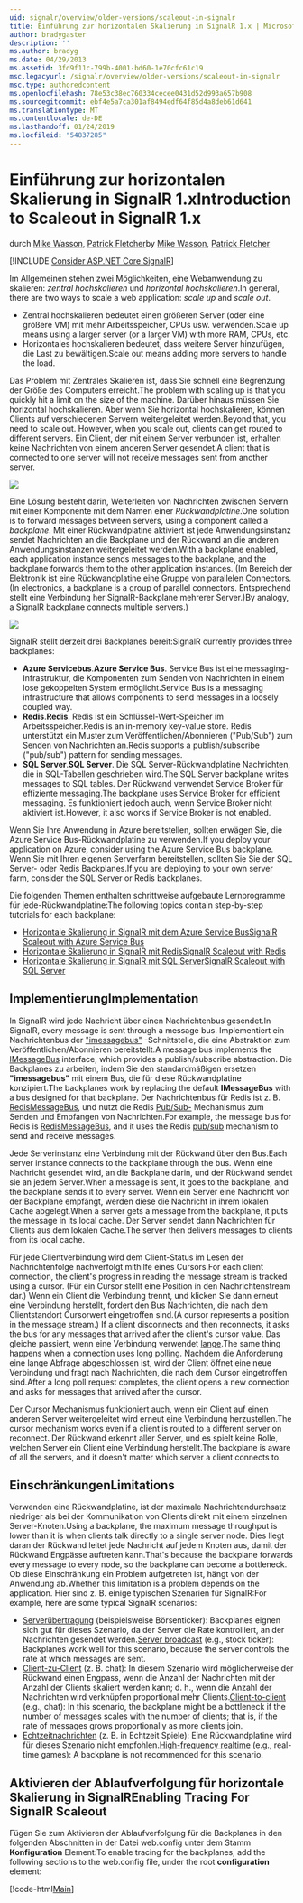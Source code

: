 ```yaml
---
uid: signalr/overview/older-versions/scaleout-in-signalr
title: Einführung zur horizontalen Skalierung in SignalR 1.x | Microsoft-Dokumentation
author: bradygaster
description: ''
ms.author: bradyg
ms.date: 04/29/2013
ms.assetid: 3fd9f11c-799b-4001-bd60-1e70cfc61c19
msc.legacyurl: /signalr/overview/older-versions/scaleout-in-signalr
msc.type: authoredcontent
ms.openlocfilehash: 78e53c38ec760334cecee0431d52d993a657b908
ms.sourcegitcommit: ebf4e5a7ca301af8494edf64f85d4a8deb61d641
ms.translationtype: MT
ms.contentlocale: de-DE
ms.lasthandoff: 01/24/2019
ms.locfileid: "54837285"
---
```

<a name="introduction-to-scaleout-in-signalr-1x"></a><span data-ttu-id="fc680-102">Einführung zur horizontalen Skalierung in SignalR 1.x</span><span class="sxs-lookup"><span data-stu-id="fc680-102">Introduction to Scaleout in SignalR 1.x</span></span>
====================
<span data-ttu-id="fc680-103">durch [Mike Wasson](https://github.com/MikeWasson), [Patrick Fletcher](https://github.com/pfletcher)</span><span class="sxs-lookup"><span data-stu-id="fc680-103">by [Mike Wasson](https://github.com/MikeWasson), [Patrick Fletcher](https://github.com/pfletcher)</span></span>

[!INCLUDE [Consider ASP.NET Core SignalR](~/includes/signalr/signalr-version-disambiguation.md)]

<span data-ttu-id="fc680-104">Im Allgemeinen stehen zwei Möglichkeiten, eine Webanwendung zu skalieren: *zentral hochskalieren* und *horizontal hochskalieren*.</span><span class="sxs-lookup"><span data-stu-id="fc680-104">In general, there are two ways to scale a web application: *scale up* and *scale out*.</span></span>

- <span data-ttu-id="fc680-105">Zentral hochskalieren bedeutet einen größeren Server (oder eine größere VM) mit mehr Arbeitsspeicher, CPUs usw. verwenden.</span><span class="sxs-lookup"><span data-stu-id="fc680-105">Scale up means using a larger server (or a larger VM) with more RAM, CPUs, etc.</span></span>
- <span data-ttu-id="fc680-106">Horizontales hochskalieren bedeutet, dass weitere Server hinzufügen, die Last zu bewältigen.</span><span class="sxs-lookup"><span data-stu-id="fc680-106">Scale out means adding more servers to handle the load.</span></span>

<span data-ttu-id="fc680-107">Das Problem mit Zentrales Skalieren ist, dass Sie schnell eine Begrenzung der Größe des Computers erreicht.</span><span class="sxs-lookup"><span data-stu-id="fc680-107">The problem with scaling up is that you quickly hit a limit on the size of the machine.</span></span> <span data-ttu-id="fc680-108">Darüber hinaus müssen Sie horizontal hochskalieren. Aber wenn Sie horizontal hochskalieren, können Clients auf verschiedenen Servern weitergeleitet werden.</span><span class="sxs-lookup"><span data-stu-id="fc680-108">Beyond that, you need to scale out. However, when you scale out, clients can get routed to different servers.</span></span> <span data-ttu-id="fc680-109">Ein Client, der mit einem Server verbunden ist, erhalten keine Nachrichten von einem anderen Server gesendet.</span><span class="sxs-lookup"><span data-stu-id="fc680-109">A client that is connected to one server will not receive messages sent from another server.</span></span>

![](scaleout-in-signalr/_static/image1.png)

<span data-ttu-id="fc680-110">Eine Lösung besteht darin, Weiterleiten von Nachrichten zwischen Servern mit einer Komponente mit dem Namen einer *Rückwandplatine*.</span><span class="sxs-lookup"><span data-stu-id="fc680-110">One solution is to forward messages between servers, using a component called a *backplane*.</span></span> <span data-ttu-id="fc680-111">Mit einer Rückwandplatine aktiviert ist jede Anwendungsinstanz sendet Nachrichten an die Backplane und der Rückwand an die anderen Anwendungsinstanzen weitergeleitet werden.</span><span class="sxs-lookup"><span data-stu-id="fc680-111">With a backplane enabled, each application instance sends messages to the backplane, and the backplane forwards them to the other application instances.</span></span> <span data-ttu-id="fc680-112">(Im Bereich der Elektronik ist eine Rückwandplatine eine Gruppe von parallelen Connectors.</span><span class="sxs-lookup"><span data-stu-id="fc680-112">(In electronics, a backplane is a group of parallel connectors.</span></span> <span data-ttu-id="fc680-113">Entsprechend stellt eine Verbindung her SignalR-Backplane mehrerer Server.)</span><span class="sxs-lookup"><span data-stu-id="fc680-113">By analogy, a SignalR backplane connects multiple servers.)</span></span>

![](scaleout-in-signalr/_static/image2.png)

<span data-ttu-id="fc680-114">SignalR stellt derzeit drei Backplanes bereit:</span><span class="sxs-lookup"><span data-stu-id="fc680-114">SignalR currently provides three backplanes:</span></span>

- <span data-ttu-id="fc680-115">**Azure Servicebus**.</span><span class="sxs-lookup"><span data-stu-id="fc680-115">**Azure Service Bus**.</span></span> <span data-ttu-id="fc680-116">Service Bus ist eine messaging-Infrastruktur, die Komponenten zum Senden von Nachrichten in einem lose gekoppelten System ermöglicht.</span><span class="sxs-lookup"><span data-stu-id="fc680-116">Service Bus is a messaging infrastructure that allows components to send messages in a loosely coupled way.</span></span>
- <span data-ttu-id="fc680-117">**Redis**.</span><span class="sxs-lookup"><span data-stu-id="fc680-117">**Redis**.</span></span> <span data-ttu-id="fc680-118">Redis ist ein Schlüssel-Wert-Speicher im Arbeitsspeicher.</span><span class="sxs-lookup"><span data-stu-id="fc680-118">Redis is an in-memory key-value store.</span></span> <span data-ttu-id="fc680-119">Redis unterstützt ein Muster zum Veröffentlichen/Abonnieren ("Pub/Sub") zum Senden von Nachrichten an.</span><span class="sxs-lookup"><span data-stu-id="fc680-119">Redis supports a publish/subscribe ("pub/sub") pattern for sending messages.</span></span>
- <span data-ttu-id="fc680-120">**SQL Server**.</span><span class="sxs-lookup"><span data-stu-id="fc680-120">**SQL Server**.</span></span> <span data-ttu-id="fc680-121">Die SQL Server-Rückwandplatine Nachrichten, die in SQL-Tabellen geschrieben wird.</span><span class="sxs-lookup"><span data-stu-id="fc680-121">The SQL Server backplane writes messages to SQL tables.</span></span> <span data-ttu-id="fc680-122">Der Rückwand verwendet Service Broker für effiziente messaging.</span><span class="sxs-lookup"><span data-stu-id="fc680-122">The backplane uses Service Broker for efficient messaging.</span></span> <span data-ttu-id="fc680-123">Es funktioniert jedoch auch, wenn Service Broker nicht aktiviert ist.</span><span class="sxs-lookup"><span data-stu-id="fc680-123">However, it also works if Service Broker is not enabled.</span></span>

<span data-ttu-id="fc680-124">Wenn Sie Ihre Anwendung in Azure bereitstellen, sollten erwägen Sie, die Azure Service Bus-Rückwandplatine zu verwenden.</span><span class="sxs-lookup"><span data-stu-id="fc680-124">If you deploy your application on Azure, consider using the Azure Service Bus backplane.</span></span> <span data-ttu-id="fc680-125">Wenn Sie mit Ihren eigenen Serverfarm bereitstellen, sollten Sie Sie der SQL Server- oder Redis Backplanes.</span><span class="sxs-lookup"><span data-stu-id="fc680-125">If you are deploying to your own server farm, consider the SQL Server or Redis backplanes.</span></span>

<span data-ttu-id="fc680-126">Die folgenden Themen enthalten schrittweise aufgebaute Lernprogramme für jede-Rückwandplatine:</span><span class="sxs-lookup"><span data-stu-id="fc680-126">The following topics contain step-by-step tutorials for each backplane:</span></span>

- [<span data-ttu-id="fc680-127">Horizontale Skalierung in SignalR mit dem Azure Service Bus</span><span class="sxs-lookup"><span data-stu-id="fc680-127">SignalR Scaleout with Azure Service Bus</span></span>](scaleout-with-windows-azure-service-bus.md)
- [<span data-ttu-id="fc680-128">Horizontale Skalierung in SignalR mit Redis</span><span class="sxs-lookup"><span data-stu-id="fc680-128">SignalR Scaleout with Redis</span></span>](scaleout-with-redis.md)
- [<span data-ttu-id="fc680-129">Horizontale Skalierung in SignalR mit SQL Server</span><span class="sxs-lookup"><span data-stu-id="fc680-129">SignalR Scaleout with SQL Server</span></span>](scaleout-with-sql-server.md)

## <a name="implementation"></a><span data-ttu-id="fc680-130">Implementierung</span><span class="sxs-lookup"><span data-stu-id="fc680-130">Implementation</span></span>

<span data-ttu-id="fc680-131">In SignalR wird jede Nachricht über einen Nachrichtenbus gesendet.</span><span class="sxs-lookup"><span data-stu-id="fc680-131">In SignalR, every message is sent through a message bus.</span></span> <span data-ttu-id="fc680-132">Implementiert ein Nachrichtenbus der ["imessagebus"](https://msdn.microsoft.com/library/microsoft.aspnet.signalr.messaging.imessagebus(v=vs.100).aspx) -Schnittstelle, die eine Abstraktion zum Veröffentlichen/Abonnieren bereitstellt.</span><span class="sxs-lookup"><span data-stu-id="fc680-132">A message bus implements the [IMessageBus](https://msdn.microsoft.com/library/microsoft.aspnet.signalr.messaging.imessagebus(v=vs.100).aspx) interface, which provides a publish/subscribe abstraction.</span></span> <span data-ttu-id="fc680-133">Die Backplanes zu arbeiten, indem Sie den standardmäßigen ersetzen **"imessagebus"** mit einem Bus, die für diese Rückwandplatine konzipiert.</span><span class="sxs-lookup"><span data-stu-id="fc680-133">The backplanes work by replacing the default **IMessageBus** with a bus designed for that backplane.</span></span> <span data-ttu-id="fc680-134">Der Nachrichtenbus für Redis ist z. B. [RedisMessageBus](https://msdn.microsoft.com/library/microsoft.aspnet.signalr.redis.redismessagebus(v=vs.100).aspx), und nutzt die Redis [Pub/Sub-](http://redis.io/topics/pubsub) Mechanismus zum Senden und Empfangen von Nachrichten.</span><span class="sxs-lookup"><span data-stu-id="fc680-134">For example, the message bus for Redis is [RedisMessageBus](https://msdn.microsoft.com/library/microsoft.aspnet.signalr.redis.redismessagebus(v=vs.100).aspx), and it uses the Redis [pub/sub](http://redis.io/topics/pubsub) mechanism to send and receive messages.</span></span>

<span data-ttu-id="fc680-135">Jede Serverinstanz eine Verbindung mit der Rückwand über den Bus.</span><span class="sxs-lookup"><span data-stu-id="fc680-135">Each server instance connects to the backplane through the bus.</span></span> <span data-ttu-id="fc680-136">Wenn eine Nachricht gesendet wird, an die Backplane darin, und der Rückwand sendet sie an jedem Server.</span><span class="sxs-lookup"><span data-stu-id="fc680-136">When a message is sent, it goes to the backplane, and the backplane sends it to every server.</span></span> <span data-ttu-id="fc680-137">Wenn ein Server eine Nachricht von der Backplane empfängt, werden diese die Nachricht in ihrem lokalen Cache abgelegt.</span><span class="sxs-lookup"><span data-stu-id="fc680-137">When a server gets a message from the backplane, it puts the message in its local cache.</span></span> <span data-ttu-id="fc680-138">Der Server sendet dann Nachrichten für Clients aus dem lokalen Cache.</span><span class="sxs-lookup"><span data-stu-id="fc680-138">The server then delivers messages to clients from its local cache.</span></span>

<span data-ttu-id="fc680-139">Für jede Clientverbindung wird dem Client-Status im Lesen der Nachrichtenfolge nachverfolgt mithilfe eines Cursors.</span><span class="sxs-lookup"><span data-stu-id="fc680-139">For each client connection, the client's progress in reading the message stream is tracked using a cursor.</span></span> <span data-ttu-id="fc680-140">(Für ein Cursor stellt eine Position in den Nachrichtenstream dar.) Wenn ein Client die Verbindung trennt, und klicken Sie dann erneut eine Verbindung herstellt, fordert den Bus Nachrichten, die nach dem Clientstandort Cursorwert eingetroffen sind.</span><span class="sxs-lookup"><span data-stu-id="fc680-140">(A cursor represents a position in the message stream.) If a client disconnects and then reconnects, it asks the bus for any messages that arrived after the client's cursor value.</span></span> <span data-ttu-id="fc680-141">Das gleiche passiert, wenn eine Verbindung verwendet [lange](../getting-started/introduction-to-signalr.md#transports).</span><span class="sxs-lookup"><span data-stu-id="fc680-141">The same thing happens when a connection uses [long polling](../getting-started/introduction-to-signalr.md#transports).</span></span> <span data-ttu-id="fc680-142">Nachdem die Anforderung eine lange Abfrage abgeschlossen ist, wird der Client öffnet eine neue Verbindung und fragt nach Nachrichten, die nach dem Cursor eingetroffen sind.</span><span class="sxs-lookup"><span data-stu-id="fc680-142">After a long poll request completes, the client opens a new connection and asks for messages that arrived after the cursor.</span></span>

<span data-ttu-id="fc680-143">Der Cursor Mechanismus funktioniert auch, wenn ein Client auf einen anderen Server weitergeleitet wird erneut eine Verbindung herzustellen.</span><span class="sxs-lookup"><span data-stu-id="fc680-143">The cursor mechanism works even if a client is routed to a different server on reconnect.</span></span> <span data-ttu-id="fc680-144">Der Rückwand erkennt aller Server, und es spielt keine Rolle, welchen Server ein Client eine Verbindung herstellt.</span><span class="sxs-lookup"><span data-stu-id="fc680-144">The backplane is aware of all the servers, and it doesn't matter which server a client connects to.</span></span>

## <a name="limitations"></a><span data-ttu-id="fc680-145">Einschränkungen</span><span class="sxs-lookup"><span data-stu-id="fc680-145">Limitations</span></span>

<span data-ttu-id="fc680-146">Verwenden eine Rückwandplatine, ist der maximale Nachrichtendurchsatz niedriger als bei der Kommunikation von Clients direkt mit einem einzelnen Server-Knoten.</span><span class="sxs-lookup"><span data-stu-id="fc680-146">Using a backplane, the maximum message throughput is lower than it is when clients talk directly to a single server node.</span></span> <span data-ttu-id="fc680-147">Dies liegt daran der Rückwand leitet jede Nachricht auf jedem Knoten aus, damit der Rückwand Engpässe auftreten kann.</span><span class="sxs-lookup"><span data-stu-id="fc680-147">That's because the backplane forwards every message to every node, so the backplane can become a bottleneck.</span></span> <span data-ttu-id="fc680-148">Ob diese Einschränkung ein Problem aufgetreten ist, hängt von der Anwendung ab.</span><span class="sxs-lookup"><span data-stu-id="fc680-148">Whether this limitation is a problem depends on the application.</span></span> <span data-ttu-id="fc680-149">Hier sind z. B. einige typischen Szenarien für SignalR:</span><span class="sxs-lookup"><span data-stu-id="fc680-149">For example, here are some typical SignalR scenarios:</span></span>

- <span data-ttu-id="fc680-150">[Serverübertragung](tutorial-server-broadcast-with-aspnet-signalr.md) (beispielsweise Börsenticker): Backplanes eignen sich gut für dieses Szenario, da der Server die Rate kontrolliert, an der Nachrichten gesendet werden.</span><span class="sxs-lookup"><span data-stu-id="fc680-150">[Server broadcast](tutorial-server-broadcast-with-aspnet-signalr.md) (e.g., stock ticker): Backplanes work well for this scenario, because the server controls the rate at which messages are sent.</span></span>
- <span data-ttu-id="fc680-151">[Client-zu-Client](tutorial-getting-started-with-signalr.md) (z. B. chat): In diesem Szenario wird möglicherweise der Rückwand einen Engpass, wenn die Anzahl der Nachrichten mit der Anzahl der Clients skaliert werden kann; d. h., wenn die Anzahl der Nachrichten wird verknüpfen proportional mehr Clients.</span><span class="sxs-lookup"><span data-stu-id="fc680-151">[Client-to-client](tutorial-getting-started-with-signalr.md) (e.g., chat): In this scenario, the backplane might be a bottleneck if the number of messages scales with the number of clients; that is, if the rate of messages grows proportionally as more clients join.</span></span>
- <span data-ttu-id="fc680-152">[Echtzeitnachrichten](tutorial-high-frequency-realtime-with-signalr.md) (z. B. in Echtzeit Spiele): Eine Rückwandplatine wird für dieses Szenario nicht empfohlen.</span><span class="sxs-lookup"><span data-stu-id="fc680-152">[High-frequency realtime](tutorial-high-frequency-realtime-with-signalr.md) (e.g., real-time games): A backplane is not recommended for this scenario.</span></span>

## <a name="enabling-tracing-for-signalr-scaleout"></a><span data-ttu-id="fc680-153">Aktivieren der Ablaufverfolgung für horizontale Skalierung in SignalR</span><span class="sxs-lookup"><span data-stu-id="fc680-153">Enabling Tracing For SignalR Scaleout</span></span>

<span data-ttu-id="fc680-154">Fügen Sie zum Aktivieren der Ablaufverfolgung für die Backplanes in den folgenden Abschnitten in der Datei web.config unter dem Stamm **Konfiguration** Element:</span><span class="sxs-lookup"><span data-stu-id="fc680-154">To enable tracing for the backplanes, add the following sections to the web.config file, under the root **configuration** element:</span></span>

[!code-html[Main](scaleout-in-signalr/samples/sample1.html)]
